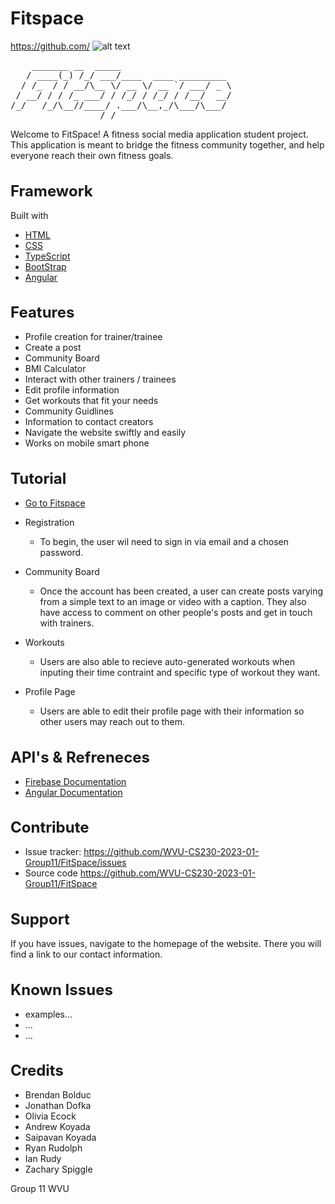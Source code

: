 # Fitspace
https://github.com/
![alt text](https://github.com/WVU-CS230-2023-01-Group11/FitSpace/tree/main/Readme%20Screenshots/Home.png?raw=true)

<pre>
    _______ __  _____                     
   / ____(_) /_/ ___/____  ____ _________ 
  / /_  / / __/\__ \/ __ \/ __ `/ ___/ _ \
 / __/ / / /_ ___/ / /_/ / /_/ / /__/  __/
/_/   /_/\__//____/ .___/\__,_/\___/\___/ 
                 /_/                      
</pre>
Welcome to FitSpace! A fitness social media application student project. 
This application is meant to bridge the fitness community together, and help everyone reach their own fitness goals.

<h1 style = "font-size: 24px;"><strong>Framework</strong></h1>

Built with
- <a href="https://www.w3schools.com/html/"> HTML</a>
- <a href="https://www.w3schools.com/css/default.asp">CSS</a>
- <a href="https://www.typescriptlang.org/">TypeScript</a>
- <a href="https://getbootstrap.com/">BootStrap</a>
- <a href="https://angular.io/">Angular</a>


<h1 style = "font-size: 24px;"><strong>Features</strong></h1>

- Profile creation for trainer/trainee 
- Create a post
- Community Board
- BMI Calculator
- Interact with other trainers / trainees
- Edit profile information
- Get workouts that fit your needs
- Community Guidlines
- Information to contact creators
- Navigate the website swiftly and easily
- Works on mobile smart phone


<h1 style = "font-size: 24px;"><strong>Tutorial</strong></h1>

- <a href="http://localhost:4200/">Go to Fitspace </a>

- Registration
    - To begin, the user wil need to sign in via email and a chosen password.

- Community Board
    - Once the account has been created, a user can create posts varying from a simple text to an image or video with a caption. They also have access to comment on other people's posts and get in touch with trainers. 

- Workouts
    - Users are also able to recieve auto-generated workouts when inputing their time contraint and specific type of workout they want. 

- Profile Page
    - Users are able to edit their profile page with their information so other users may reach out to them.

<h1 style = "font-size: 24px;"><strong>API's & Refreneces </strong></h1>


- <a href="https://firebase.google.com/docs/"> Firebase Documentation</a>
- <a href="https://angular.io/docs"> Angular Documentation</a>

<h1 style = "font-size: 24px;"><strong>Contribute
</strong></h1>


- Issue tracker: <a href="https://github.com/WVU-CS230-2023-01-Group11/FitSpace/issues"> https://github.com/WVU-CS230-2023-01-Group11/FitSpace/issues </a>
- Source code <a href="https://github.com/WVU-CS230-2023-01-Group11/FitSpace" >https://github.com/WVU-CS230-2023-01-Group11/FitSpace</a>

<h1 style = "font-size: 24px;"><strong>Support</strong></h1>


If you have issues, navigate to the homepage of the website. There you will find a link to our contact information. 

<h1 style = "font-size: 24px;"><strong>Known Issues</strong></h1>

- examples...
- ...
- ...


<h1 style = "font-size: 24px;"><strong>Credits</strong></h1>


- Brendan Bolduc
- Jonathan Dofka
- Olivia Ecock
- Andrew Koyada
- Saipavan Koyada
- Ryan Rudolph
- Ian Rudy
- Zachary Spiggle

Group 11 WVU

